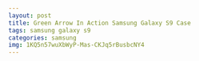 ```yaml
---
layout: post
title: Green Arrow In Action Samsung Galaxy S9 Case
tags: samsung galaxy s9
categories: samsung
img: 1KQ5n57wuXbWyP-Mas-CKJq5rBusbcNY4
---
```

